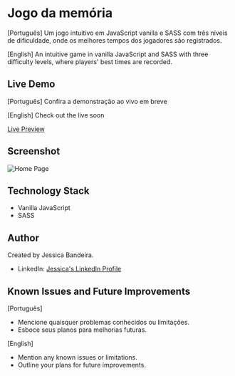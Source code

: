 # Jogo da memória

[Português]
Um jogo intuitivo em JavaScript vanilla e SASS com três níveis de dificuldade, onde os melhores tempos dos jogadores são registrados.

[English]
An intuitive game in vanilla JavaScript and SASS with three difficulty levels, where players' best times are recorded.

## Live Demo

[Português]
Confira a demonstração ao vivo em breve

[English]
Check out the live soon

[Live Preview]()

## Screenshot

![Home Page]()

## Technology Stack

- Vanilla JavaScript
- SASS

## Author

Created by Jessica Bandeira.

- LinkedIn: [Jessica's LinkedIn Profile](https://www.linkedin.com/in/jessica-santosb/)

## Known Issues and Future Improvements

[Português]

- Mencione quaisquer problemas conhecidos ou limitações.
- Esboce seus planos para melhorias futuras.

[English]

- Mention any known issues or limitations.
- Outline your plans for future improvements.